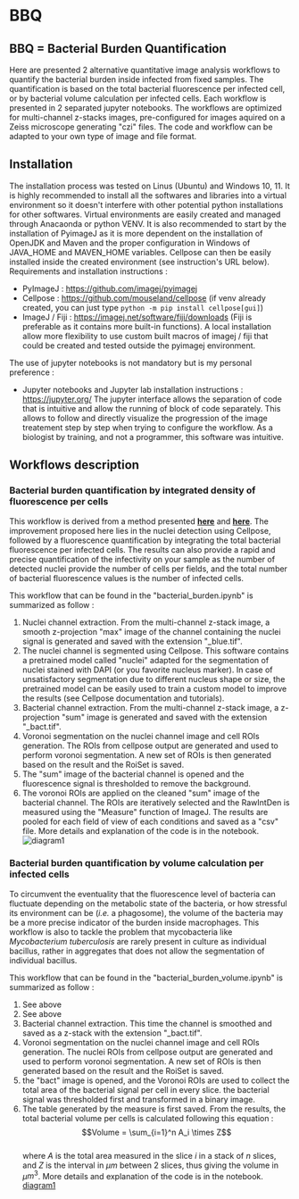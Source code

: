 # BBQ

## BBQ = Bacterial Burden Quantification

Here are presented 2 alternative quantitative image analysis workflows to quantify the bacterial burden inside infected from fixed samples. The quantification is based on the total bacterial fluorescence per infected cell, or by bacterial volume calculation per infected cells. Each workflow is presented in 2 separated jupyter notebooks. The workflows are optimized for multi-channel z-stacks images, pre-configured for images aquired on a Zeiss microscope generating "czi" files. The code and workflow can be adapted to your own type of image and file format. 

## Installation
The installation process was tested on Linus (Ubuntu) and Windows 10, 11. It is highly recommended to install all the softwares and libraries into a virtual environment so it doesn't interfere with other potential python installations for other softwares. Virtual environments are easily created and managed through Anacaonda or python VENV. It is also recommended to start by the installation of PyimageJ as it is more dependent on the installation of OpenJDK and Maven and the proper configuration in Windows of JAVA_HOME and MAVEN_HOME variables. Cellpose can then be easily installed inside the created environment (see instruction's URL below).
Requirements and installation instructions :
- PyImageJ : https://github.com/imagej/pyimagej
- Cellpose : https://github.com/mouseland/cellpose (if venv already created, you can just type ```python -m pip install cellpose[gui]```)
- ImageJ / Fiji : https://imagej.net/software/fiji/downloads (Fiji is preferable as it contains more built-in functions). A local installation allow more flexibility to use custom built macros of imagej / fiji that could be created and tested outside the pyimagej environment.

The use of jupyter notebooks is not mandatory but is my personal preference : 
- Jupyter notebooks and Jupyter lab installation instructions : https://jupyter.org/
The jupyter interface allows the separation of code that is intuitive and allow the running of block of code separately. This allows to follow and directly visualize the progression of the image treatement step by step when trying to configure the workflow. As a biologist by training, and not a programmer, this software was intuitive.

## Workflows description

### Bacterial burden quantification by integrated density of fluorescence per cells
This workflow is derived from a method presented __[here](https://doi.org/10.1083/jcb.201603040)__ and __[here](https://doi.org/10.1371/journal.ppat.1010020)__. The improvement proposed here lies in the nuclei detection using Cellpose, followed by a fluorescence quantification by integrating the total bacterial fluorescence per infected cells. The results can also provide a rapid and precise quantification of the infectivity on your sample as the number of detected nuclei provide the number of cells per fields, and the total number of bacterial fluorescence values is the number of infected cells.

This workflow that can be found in the "bacterial_burden.ipynb" is summarized as follow :
1. Nuclei channel extraction. From the multi-channel z-stack image, a smooth z-projection "max" image of the channel containing the nuclei signal is generated and saved with the extension "_blue.tif". 
2. The nuclei channel is segmented using Cellpose. This software contains a pretrained model called "nuclei" adapted for the segmentation of nuclei stained with DAPI (or you favorite nucleus marker). In case of unsatisfactory segmentation due to different nucleus shape or size, the pretrained model can be easily used to train a custom model to improve the results (see Cellpose documentation and tutorials).
3. Bacterial channel extraction. From the multi-channel z-stack image, a z-projection "sum" image is generated and saved with the extension "_bact.tif". 
4. Voronoi segmentation on the nuclei channel image and cell ROIs generation. The ROIs from cellpose output are generated and used to perform voronoi segmentation. A new set of ROIs is then generated based on the result and the RoiSet is saved.
5. The "sum" image of the bacterial channel is opened and the fluorescence signal is thresholded to remove the background. 
6. The voronoi ROIs are applied on the cleaned "sum" image of the bacterial channel. The ROIs are iteratively selected and the RawIntDen is measured using the "Measure" function of ImageJ. The results are pooled for each field of view of each conditions and saved as a "csv" file. 
More details and explanation of the code is in the notebook.
![diagram1](/home/Documents/g8.tif)

### Bacterial burden quantification by volume calculation per infected cells
To circumvent the eventuality that the fluorescence level of bacteria can fluctuate depending on the metabolic state of the bacteria, or how stressful its environment can be (_i.e._ a phagosome), the volume of the bacteria may be a more precise indicator of the burden inside macrophages. This workflow is also to tackle the problem that mycobacteria like _Mycobacterium tuberculosis_ are rarely present in culture as individual bacillus, rather in aggregates that does not allow the segmentation of individual bacillus. 

This workflow that can be found in the "bacterial_burden_volume.ipynb" is summarized as follow : 
1. See above
2. See above
3. Bacterial channel extraction. This time the channel is smoothed and saved as a z-stack with the extension "_bact.tif".
4. Voronoi segmentation on the nuclei channel image and cell ROIs generation. The nuclei ROIs from cellpose output are generated and used to perform voronoi segmentation. A new set of ROIs is then generated based on the result and the RoiSet is saved.
5. the "bact" image is opened, and the Voronoi ROIs are used to collect the total area of the bacterial signal per cell in every slice. the bacterial signal was thresholded first and transformed in a binary image. 
6. The table generated by the measure is first saved. From the results, the total bacterial volume per cells is calculated following this equation : 
$$Volume = \sum_{i=1}^n A_i \times Z$$  
where _A_ is the total area measured in the slice _i_ in a stack of _n_ slices, and _Z_ is the interval in $\mu$$m$ between 2 slices, thus giving the volume in $\mu$${m}^{3}$. 
More details and explanation of the code is in the notebook.
[diagram1](/home/Documents/g8.tif)
